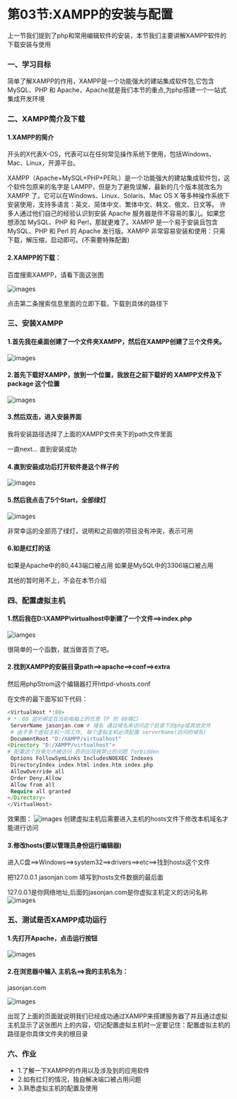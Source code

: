 # 第03节:XAMPP的安装与配置
上一节我们提到了php和常用编辑软件的安装，本节我们主要讲解XAMPP软件的下载安装与使用

### 一、学习目标
简单了解XAMPP的作用，XAMPP是一个功能强大的建站集成软件包,它包含 MySQL、PHP 和 Apache，Apache就是我们本节的重点,为php搭建一个一站式集成开发环境

### 二、XAMPP简介及下载
#### 1.XAMPP的简介
开头的X代表X-OS，代表可以在任何常见操作系统下使用，包括Windows、Mac、Linux，开源平台。

XAMPP（Apache+MySQL+PHP+PERL）是一个功能强大的建站集成软件包，这个软件包原来的名字是 LAMPP，但是为了避免误解，最新的几个版本就改名为 XAMPP 了。它可以在Windows、Linux、Solaris、Mac OS X 等多种操作系统下安装使用，支持多语言：英文、简体中文、繁体中文、韩文、俄文、日文等。
许多人通过他们自己的经验认识到安装 Apache 服务器是件不容易的事儿。如果您想添加 MySQL、PHP 和 Perl，那就更难了。XAMPP 是一个易于安装且包含 MySQL、PHP 和 Perl 的 Apache 发行版。XAMPP 非常容易安装和使用：只需下载，解压缩，启动即可。(不需要特殊配置)
 

#### 2.XAMPP的下载：
百度搜索XAMPP，请看下面这张图

![images](../images/0102_img.png)

点击第二条搜索信息里面的立即下载，下载到具体的路径下

### 三、安装XAMPP
#### 1.首先我在桌面创建了一个文件夹XAMPP，然后在XAMPP创建了三个文件夹。
![images](../images/0102_png.png)
#### 2.首先下载好XAMPP，放到一个位置，我放在之前下载好的 XAMPP文件及下package 这个位置
![images](../images/0102_images.png)

#### 3.然后双击，进入安装界面

我将安装路径选择了上面的XAMPP文件夹下的path文件里面

一直next... 直到安装成功

#### 4.直到安装成功后打开软件是这个样子的
![images](../images/0102_image.png)

#### 5.然后我点击了5个Start，全部绿灯
![images](../images/0102_imgs.png)

非常幸运的全部亮了绿灯，说明和之前做的项目没有冲突，表示可用

#### 6.如是红灯的话
如果是Apache中的80,443端口被占用
如果是MySQL中的3306端口被占用

其他的暂时用不上，不会在本节介绍

### 四、配置虚拟主机
#### 1.然后我在D:\XAMPP\virtualhost中新建了一个文件==>index.php

![iamges](../images/0102_pngs.png)


很简单的一个函数，就当做首页了吧。

#### 2.找到XAMPP的安装目录path==>apache==>conf==>extra

然后用phpStrom这个编辑器打开httpd-vhosts.conf

在文件的最下面写如下代码：　

``` php
<VirtualHost *:80>
# *：80 监听绑定在当前电脑上的任意 TP 的 80端口
 ServerName jasonjan.com # 域名 通过域名来访问这个目录下的php或其他文件
 # 由于多个虚拟主机一同工作, 每个虚拟主机必须配置 serverName(访问的域名)
 DocumentRoot "D:/XAMPP/virtualhost"
<Directory "D:/XAMPP/virtualhost"> 
# 配置这个目录允许被访问 否则出现被禁止的问题 forbidden
 Options FollowSymLinks IncludesNOEXEC Indexes
 DirectoryIndex index.html index.htm index.php
 AllowOverride all 
 Order Deny,Allow 
 Allow from all 
 Require all granted
</Directory>
</VirtualHost>
```

效果图：
![images](../images/0102_api.png)
创建虚拟主机后需要进入主机的hosts文件下修改本机域名才能进行访问
#### 3.修改hosts(要以管理员身份运行编辑器)
进入C盘==>Windows==>system32==>drivers==>etc==>找到hosts这个文件

把127.0.0.1 jasonjan.com 填写到hosts文件数据的最后面

127.0.0.1是你网络地址,后面的jasonjan.com是你虚拟主机定义的访问名称
![images](../images/0102_jasonjan.png)

### 五、测试是否XAMPP成功运行
#### 1.先打开Apache，点击运行按钮
![images](../images/0102_Apache.png)

#### 2.在浏览器中输入 主机名==>我的主机名为：
jasonjan.com

![images](../images/0102_logo.png)

出现了上面的页面就说明我们已经成功通过XAMPP来搭建服务器了并且通过虚拟主机显示了这张图片上的内容，切记配置虚拟主机时一定要记住：配置虚拟主机的路径是你具体文件夹的根目录

### 六、作业
* 1.了解一下XAMPP的作用以及涉及到的应用软件
* 2.如有红灯的情况，独自解决端口被占用问题
* 3.熟悉虚拟主机的配置及使用